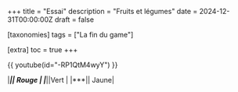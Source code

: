 +++
title = "Essai"
description = "Fruits et légumes"
date = 2024-12-31T00:00:00Z
draft = false

[taxonomies]
tags = ["La fin du game"]

[extra]
toc = true
+++

{{ youtube(id="-RP1QtM4wyY") }}


|***|| Rouge |
|***||Vert |
|***|| Jaune|
